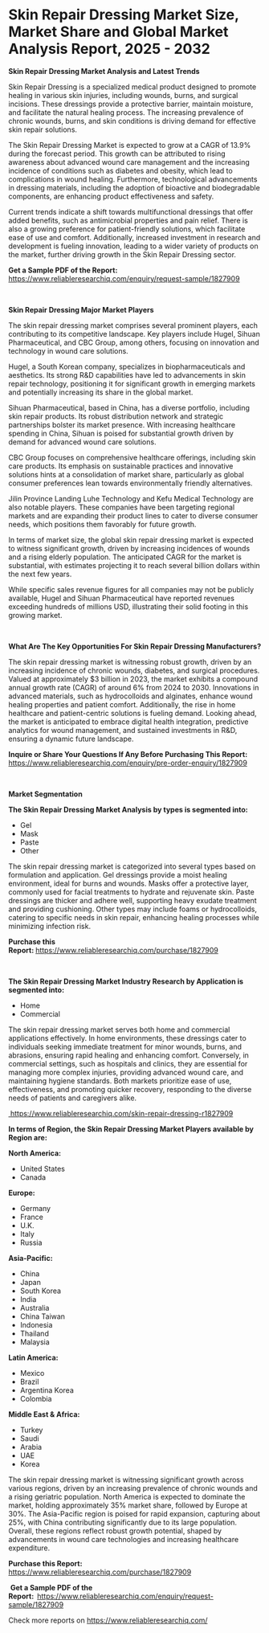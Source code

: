 <p><h1>Skin Repair Dressing Market Size, Market Share and Global Market Analysis Report, 2025 - 2032</h1></p><p><strong>Skin Repair Dressing Market Analysis and Latest Trends</strong></p>
<p><p>Skin Repair Dressing is a specialized medical product designed to promote healing in various skin injuries, including wounds, burns, and surgical incisions. These dressings provide a protective barrier, maintain moisture, and facilitate the natural healing process. The increasing prevalence of chronic wounds, burns, and skin conditions is driving demand for effective skin repair solutions.</p><p>The Skin Repair Dressing Market is expected to grow at a CAGR of 13.9% during the forecast period. This growth can be attributed to rising awareness about advanced wound care management and the increasing incidence of conditions such as diabetes and obesity, which lead to complications in wound healing. Furthermore, technological advancements in dressing materials, including the adoption of bioactive and biodegradable components, are enhancing product effectiveness and safety.</p><p>Current trends indicate a shift towards multifunctional dressings that offer added benefits, such as antimicrobial properties and pain relief. There is also a growing preference for patient-friendly solutions, which facilitate ease of use and comfort. Additionally, increased investment in research and development is fueling innovation, leading to a wider variety of products on the market, further driving growth in the Skin Repair Dressing sector.</p></p>
<p><strong>Get a Sample PDF of the Report:&nbsp;</strong> <a href="https://www.reliableresearchiq.com/enquiry/request-sample/1827909?utm_campaign=104&utm_medium=2&utm_source=Github&utm_content=ia&utm_term=03032025&utm_id=skin-repair-dressing">https://www.reliableresearchiq.com/enquiry/request-sample/1827909</a></p>
<p>&nbsp;</p>
<p><strong>Skin Repair Dressing Major Market Players</strong></p>
<p><p>The skin repair dressing market comprises several prominent players, each contributing to its competitive landscape. Key players include Hugel, Sihuan Pharmaceutical, and CBC Group, among others, focusing on innovation and technology in wound care solutions.</p><p>Hugel, a South Korean company, specializes in biopharmaceuticals and aesthetics. Its strong R&D capabilities have led to advancements in skin repair technology, positioning it for significant growth in emerging markets and potentially increasing its share in the global market.</p><p>Sihuan Pharmaceutical, based in China, has a diverse portfolio, including skin repair products. Its robust distribution network and strategic partnerships bolster its market presence. With increasing healthcare spending in China, Sihuan is poised for substantial growth driven by demand for advanced wound care solutions.</p><p>CBC Group focuses on comprehensive healthcare offerings, including skin care products. Its emphasis on sustainable practices and innovative solutions hints at a consolidation of market share, particularly as global consumer preferences lean towards environmentally friendly alternatives.</p><p>Jilin Province Landing Luhe Technology and Kefu Medical Technology are also notable players. These companies have been targeting regional markets and are expanding their product lines to cater to diverse consumer needs, which positions them favorably for future growth.</p><p>In terms of market size, the global skin repair dressing market is expected to witness significant growth, driven by increasing incidences of wounds and a rising elderly population. The anticipated CAGR for the market is substantial, with estimates projecting it to reach several billion dollars within the next few years.</p><p>While specific sales revenue figures for all companies may not be publicly available, Hugel and Sihuan Pharmaceutical have reported revenues exceeding hundreds of millions USD, illustrating their solid footing in this growing market.</p></p>
<p>&nbsp;</p>
<p><strong>What Are The Key Opportunities For Skin Repair Dressing Manufacturers?</strong></p>
<p><p>The skin repair dressing market is witnessing robust growth, driven by an increasing incidence of chronic wounds, diabetes, and surgical procedures. Valued at approximately $3 billion in 2023, the market exhibits a compound annual growth rate (CAGR) of around 6% from 2024 to 2030. Innovations in advanced materials, such as hydrocolloids and alginates, enhance wound healing properties and patient comfort. Additionally, the rise in home healthcare and patient-centric solutions is fueling demand. Looking ahead, the market is anticipated to embrace digital health integration, predictive analytics for wound management, and sustained investments in R&D, ensuring a dynamic future landscape.</p></p>
<p><strong>Inquire or Share Your Questions If Any Before Purchasing This Report:</strong> <a href="https://www.reliableresearchiq.com/enquiry/pre-order-enquiry/1827909?utm_campaign=104&utm_medium=2&utm_source=Github&utm_content=ia&utm_term=03032025&utm_id=skin-repair-dressing">https://www.reliableresearchiq.com/enquiry/pre-order-enquiry/1827909</a></p>
<p>&nbsp;</p>
<p><strong>Market Segmentation</strong></p>
<p><strong>The Skin Repair Dressing Market Analysis by types is segmented into:</strong></p>
<p><ul><li>Gel</li><li>Mask</li><li>Paste</li><li>Other</li></ul></p>
<p><p>The skin repair dressing market is categorized into several types based on formulation and application. Gel dressings provide a moist healing environment, ideal for burns and wounds. Masks offer a protective layer, commonly used for facial treatments to hydrate and rejuvenate skin. Paste dressings are thicker and adhere well, supporting heavy exudate treatment and providing cushioning. Other types may include foams or hydrocolloids, catering to specific needs in skin repair, enhancing healing processes while minimizing infection risk.</p></p>
<p><strong>Purchase this Report:&nbsp;</strong><a href="https://www.reliableresearchiq.com/purchase/1827909?utm_campaign=104&utm_medium=2&utm_source=Github&utm_content=ia&utm_term=03032025&utm_id=skin-repair-dressing">https://www.reliableresearchiq.com/purchase/1827909</a></p>
<p>&nbsp;</p>
<p><strong>The Skin Repair Dressing Market Industry Research by Application is segmented into:</strong></p>
<p><ul><li>Home</li><li>Commercial</li></ul></p>
<p><p>The skin repair dressing market serves both home and commercial applications effectively. In home environments, these dressings cater to individuals seeking immediate treatment for minor wounds, burns, and abrasions, ensuring rapid healing and enhancing comfort. Conversely, in commercial settings, such as hospitals and clinics, they are essential for managing more complex injuries, providing advanced wound care, and maintaining hygiene standards. Both markets prioritize ease of use, effectiveness, and promoting quicker recovery, responding to the diverse needs of patients and caregivers alike.</p></p>
<p><a href="https://www.reliableresearchiq.com/skin-repair-dressing-r1827909?utm_campaign=104&utm_medium=2&utm_source=Github&utm_content=ia&utm_term=03032025&utm_id=skin-repair-dressing">&nbsp;https://www.reliableresearchiq.com/skin-repair-dressing-r1827909</a></p>
<p><strong>In terms of Region, the Skin Repair Dressing Market Players available by Region are:</strong></p>
<p>
    <p> <strong> North America: </strong>
        <ul>
            <li>United States</li>
            <li>Canada</li>
        </ul>
        </p> 
    <p> <strong> Europe: </strong>
        <ul>
            <li>Germany</li>
            <li>France</li>
            <li>U.K.</li>
            <li>Italy</li>
            <li>Russia</li>
        </ul>
        </p> 
    <p> <strong> Asia-Pacific: </strong>
        <ul>
            <li>China</li>
            <li>Japan</li>
            <li>South Korea</li>
            <li>India</li>
            <li>Australia</li>
            <li>China Taiwan</li>
            <li>Indonesia</li>
            <li>Thailand</li>
            <li>Malaysia</li>
        </ul>
        </p> 
    <p> <strong> Latin America: </strong>
        <ul>
            <li>Mexico</li>
            <li>Brazil</li>
            <li>Argentina Korea</li>
            <li>Colombia</li>
        </ul>
        </p> 
    <p> <strong> Middle East & Africa: </strong>
        <ul>
            <li>Turkey</li>
            <li>Saudi</li>
            <li>Arabia</li>
            <li>UAE</li>
            <li>Korea</li>
        </ul>
    </p>
    </p>
<p><p>The skin repair dressing market is witnessing significant growth across various regions, driven by an increasing prevalence of chronic wounds and a rising geriatric population. North America is expected to dominate the market, holding approximately 35% market share, followed by Europe at 30%. The Asia-Pacific region is poised for rapid expansion, capturing about 25%, with China contributing significantly due to its large population. Overall, these regions reflect robust growth potential, shaped by advancements in wound care technologies and increasing healthcare expenditure.</p></p>
<p><strong>Purchase this Report: </strong><a href="https://www.reliableresearchiq.com/purchase/1827909?utm_campaign=104&utm_medium=2&utm_source=Github&utm_content=ia&utm_term=03032025&utm_id=skin-repair-dressing">https://www.reliableresearchiq.com/purchase/1827909</a></p>
<p>&nbsp;<strong>Get a Sample PDF of the Report:&nbsp;&nbsp;</strong><a href="https://www.reliableresearchiq.com/enquiry/request-sample/1827909?utm_campaign=104&utm_medium=2&utm_source=Github&utm_content=ia&utm_term=03032025&utm_id=skin-repair-dressing">https://www.reliableresearchiq.com/enquiry/request-sample/1827909</a></p>
<p><strong></strong></p>
<p>Check more reports on <a href="https://www.reliableresearchiq.com/?utm_campaign=104&utm_medium=2&utm_source=Github&utm_content=ia&utm_term=03032025&utm_id=skin-repair-dressing">https://www.reliableresearchiq.com/</a></p>